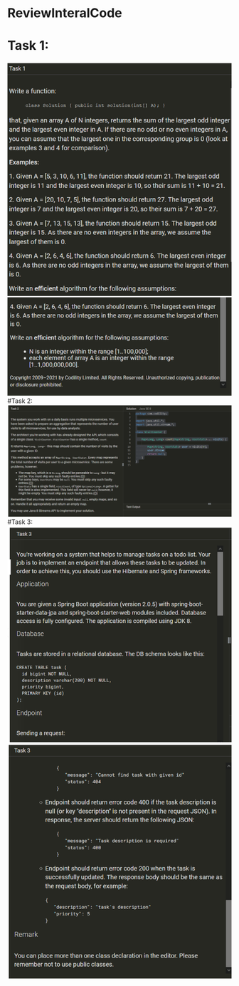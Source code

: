 # ReviewInteralCode
# Task 1:

<img src="https://github.com/toilahtc96/ReviewInteralCode/blob/master/public/1.png" />
<img src="https://github.com/toilahtc96/ReviewInteralCode/blob/master/public/1.2.png" />
#Task 2: 

<img src="https://github.com/toilahtc96/ReviewInteralCode/blob/master/public/2.png" />
#Task 3: 

<img src="https://github.com/toilahtc96/ReviewInteralCode/blob/master/public/3.png" />
<img src="https://github.com/toilahtc96/ReviewInteralCode/blob/master/public/3.2.PNG" />
